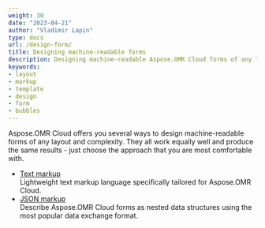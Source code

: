 ```yaml
---
weight: 30
date: "2023-04-21"
author: "Vladimir Lapin"
type: docs
url: /design-form/
title: Designing machine-readable forms
description: Designing machine-readable Aspose.OMR Cloud forms of any layout and complexity with specialized markup languages.
keywords:
- layout
- markup
- template
- design
- form
- bubbles
---
```


Aspose.OMR Cloud offers you several ways to design machine-readable forms of any layout and complexity. They all work equally well and produce the same results - just choose the approach that you are most comfortable with.

- [Text markup](/omr/txt-markup/)  
  Lightweight text markup language specifically tailored for Aspose.OMR Cloud.
- [JSON markup](/omr/json-markup/)  
  Describe Aspose.OMR Cloud forms as nested data structures using the most popular data exchange format.
